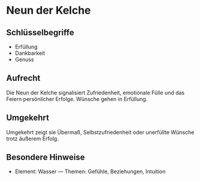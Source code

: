 # Neun der Kelche

## Schlüsselbegriffe
- Erfüllung
- Dankbarkeit
- Genuss

## Aufrecht
Die Neun der Kelche signalisiert Zufriedenheit, emotionale Fülle und das Feiern persönlicher Erfolge. Wünsche gehen in Erfüllung.

## Umgekehrt
Umgekehrt zeigt sie Übermaß, Selbstzufriedenheit oder unerfüllte Wünsche trotz äußerem Erfolg.

## Besondere Hinweise
- Element: Wasser — Themen: Gefühle, Beziehungen, Intuition
